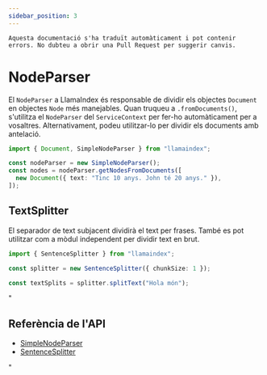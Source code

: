 ```yaml
---
sidebar_position: 3
---
```


`Aquesta documentació s'ha traduït automàticament i pot contenir errors. No dubteu a obrir una Pull Request per suggerir canvis.`

# NodeParser

El `NodeParser` a LlamaIndex és responsable de dividir els objectes `Document` en objectes `Node` més manejables. Quan truqueu a `.fromDocuments()`, s'utilitza el `NodeParser` del `ServiceContext` per fer-ho automàticament per a vosaltres. Alternativament, podeu utilitzar-lo per dividir els documents amb antelació.

```typescript
import { Document, SimpleNodeParser } from "llamaindex";

const nodeParser = new SimpleNodeParser();
const nodes = nodeParser.getNodesFromDocuments([
  new Document({ text: "Tinc 10 anys. John té 20 anys." }),
]);
```

## TextSplitter

El separador de text subjacent dividirà el text per frases. També es pot utilitzar com a mòdul independent per dividir text en brut.

```typescript
import { SentenceSplitter } from "llamaindex";

const splitter = new SentenceSplitter({ chunkSize: 1 });

const textSplits = splitter.splitText("Hola món");
```

"

## Referència de l'API

- [SimpleNodeParser](../../api/classes/SimpleNodeParser.md)
- [SentenceSplitter](../../api/classes/SentenceSplitter.md)

"
